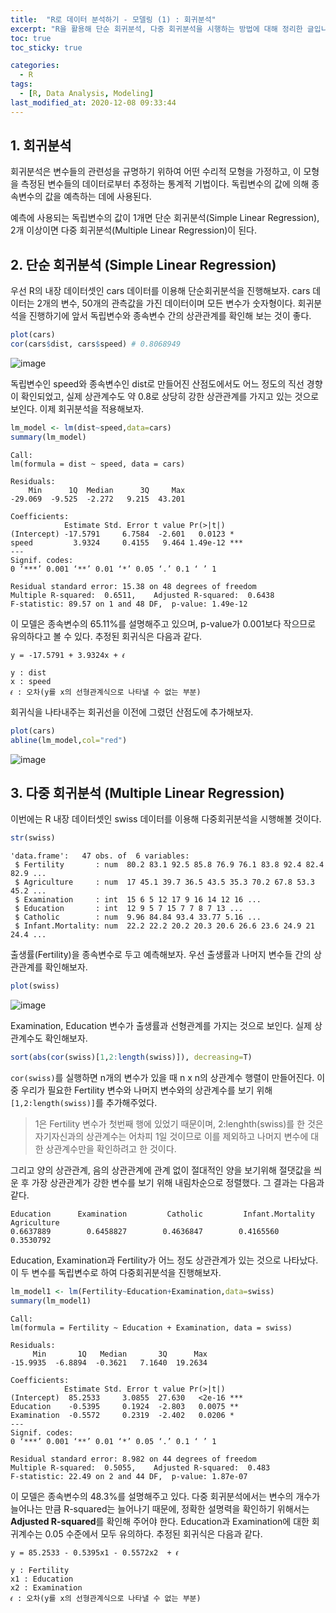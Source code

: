 ```yaml
---
title:  "R로 데이터 분석하기 - 모델링 (1) : 회귀분석"
excerpt: "R을 활용해 단순 회귀분석, 다중 회귀분석을 시행하는 방법에 대해 정리한 글입니다."
toc: true
toc_sticky: true

categories:
  - R
tags:
  - [R, Data Analysis, Modeling]
last_modified_at: 2020-12-08 09:33:44
---
```


## 1. 회귀분석  

회귀분석은 변수들의 관련성을 규명하기 위하여 어떤 수리적 모형을 가정하고, 이 모형을 측정된 변수들의 데이터로부터 추정하는 통계적 기법이다. 독립변수의 값에 의해 종속변수의 값을 예측하는 데에 사용된다.  

예측에 사용되는 독립변수의 값이 1개면 단순 회귀분석(Simple Linear Regression), 2개 이상이면 다중 회귀분석(Multiple Linear Regression)이 된다.  

## 2. 단순 회귀분석 (Simple Linear Regression)  

우선 R의 내장 데이터셋인 cars 데이터를 이용해 단순회귀분석을 진행해보자. cars 데이터는 2개의 변수, 50개의 관측값을 가진 데이터이며 모든 변수가 숫자형이다. 회귀분석을 진행하기에 앞서 독립변수와 종속변수 간의 상관관계를 확인해 보는 것이 좋다.  

```r
plot(cars)
cor(cars$dist, cars$speed) # 0.8068949
```   

![image](https://user-images.githubusercontent.com/58713684/101422200-798af100-3939-11eb-9740-4fdde3fb79c2.png)  

독립변수인 speed와 종속변수인 dist로 만들어진 산점도에서도 어느 정도의 직선 경향이 확인되었고, 실제 상관계수도 약 0.8로 상당히 강한 상관관계를 가지고 있는 것으로 보인다. 이제 회귀분석을 적용해보자.  

```r
lm_model <- lm(dist~speed,data=cars)
summary(lm_model)
```   

```
Call:
lm(formula = dist ~ speed, data = cars)

Residuals:
    Min      1Q  Median      3Q     Max 
-29.069  -9.525  -2.272   9.215  43.201 

Coefficients:
            Estimate Std. Error t value Pr(>|t|)    
(Intercept) -17.5791     6.7584  -2.601   0.0123 *  
speed         3.9324     0.4155   9.464 1.49e-12 ***
---
Signif. codes:  
0 ‘***’ 0.001 ‘**’ 0.01 ‘*’ 0.05 ‘.’ 0.1 ‘ ’ 1

Residual standard error: 15.38 on 48 degrees of freedom
Multiple R-squared:  0.6511,	Adjusted R-squared:  0.6438 
F-statistic: 89.57 on 1 and 48 DF,  p-value: 1.49e-12
```  

이 모델은 종속변수의 65.11%를 설명해주고 있으며, p-value가 0.001보다 작으므로 유의하다고 볼 수 있다. 추정된 회귀식은 다음과 같다.  

```
y = -17.5791 + 3.9324x + 𝜖

y : dist
x : speed
𝜖 : 오차(y를 x의 선형관계식으로 나타낼 수 없는 부분)
```  

회귀식을 나타내주는 회귀선을 이전에 그렸던 산점도에 추가해보자.  

```r
plot(cars)
abline(lm_model,col="red")
```  

![image](https://user-images.githubusercontent.com/58713684/101422843-0f734b80-393b-11eb-8a0c-3ee879769047.png)  

## 3. 다중 회귀분석 (Multiple Linear Regression)  

이번에는 R 내장 데이터셋인 swiss 데이터를 이용해 다중회귀분석을 시행해볼 것이다.  

```r
str(swiss)
```  

```
'data.frame':	47 obs. of  6 variables:
 $ Fertility       : num  80.2 83.1 92.5 85.8 76.9 76.1 83.8 92.4 82.4 82.9 ...
 $ Agriculture     : num  17 45.1 39.7 36.5 43.5 35.3 70.2 67.8 53.3 45.2 ...
 $ Examination     : int  15 6 5 12 17 9 16 14 12 16 ...
 $ Education       : int  12 9 5 7 15 7 7 8 7 13 ...
 $ Catholic        : num  9.96 84.84 93.4 33.77 5.16 ...
 $ Infant.Mortality: num  22.2 22.2 20.2 20.3 20.6 26.6 23.6 24.9 21 24.4 ...
```  

출생률(Fertility)을 종속변수로 두고 예측해보자. 우선 출생률과 나머지 변수들 간의 상관관계를 확인해보자.  

```r
plot(swiss)
```  

![image](https://user-images.githubusercontent.com/58713684/101427018-7136b400-3941-11eb-9dc1-2506d3f66f1e.png)  

Examination, Education 변수가 출생률과 선형관계를 가지는 것으로 보인다. 실제 상관계수도 확인해보자.  

```r
sort(abs(cor(swiss)[1,2:length(swiss)]), decreasing=T)
```  

`cor(swiss)`를 실행하면 n개의 변수가 있을 때 n x n의 상관계수 행렬이 만들어진다. 이 중 우리가 필요한 Fertility 변수와 나머지 변수와의 상관계수를 보기 위해 `[1,2:length(swiss)]`를 추가해주었다.  

> 1은 Fertility 변수가 첫번째 행에 있었기 때문이며, 2:lenghth(swiss)를 한 것은 자기자신과의 상관계수는 어차피 1일 것이므로 이를 제외하고 나머지 변수에 대한 상관계수만을 확인하려고 한 것이다.  

그리고 양의 상관관계, 음의 상관관계에 관계 없이 절대적인 양을 보기위해 절댓값을 씌운 후 가장 상관관계가 강한 변수를 보기 위해 내림차순으로 정렬했다. 그 결과는 다음과 같다.  

```
Education      Examination         Catholic         Infant.Mortality      Agriculture 
0.6637889        0.6458827        0.4636847        0.4165560              0.3530792 
```  

Education, Examination과 Fertility가 어느 정도 상관관계가 있는 것으로 나타났다. 이 두 변수를 독립변수로 하여 다중회귀분석을 진행해보자.  

```r
lm_model1 <- lm(Fertility~Education+Examination,data=swiss)
summary(lm_model1)
```  

```
Call:
lm(formula = Fertility ~ Education + Examination, data = swiss)

Residuals:
     Min       1Q   Median       3Q      Max 
-15.9935  -6.8894  -0.3621   7.1640  19.2634 

Coefficients:
            Estimate Std. Error t value Pr(>|t|)    
(Intercept)  85.2533     3.0855  27.630   <2e-16 ***
Education    -0.5395     0.1924  -2.803   0.0075 ** 
Examination  -0.5572     0.2319  -2.402   0.0206 *  
---
Signif. codes:  
0 ‘***’ 0.001 ‘**’ 0.01 ‘*’ 0.05 ‘.’ 0.1 ‘ ’ 1

Residual standard error: 8.982 on 44 degrees of freedom
Multiple R-squared:  0.5055,	Adjusted R-squared:  0.483 
F-statistic: 22.49 on 2 and 44 DF,  p-value: 1.87e-07
```  

이 모델은 종속변수의 48.3%를 설명해주고 있다. 다중 회귀분석에서는 변수의 개수가 늘어나는 만큼 R-squared는 늘어나기 때문에, 정확한 설명력을 확인하기 위해서는 **Adjusted R-squared**를 확인해 주어야 한다. Education과 Examination에 대한 회귀계수는 0.05 수준에서 모두 유의하다. 추정된 회귀식은 다음과 같다.  

```
y = 85.2533 - 0.5395x1 - 0.5572x2  + 𝜖

y : Fertility
x1 : Education
x2 : Examination
𝜖 : 오차(y를 x의 선형관계식으로 나타낼 수 없는 부분)
```  







